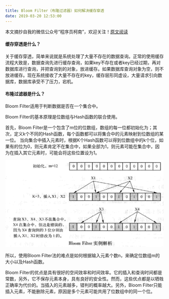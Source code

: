 ```yaml
---
title: Bloom Filter（布隆过滤器）如何解决缓存穿透
date: 2019-03-20 12:53:00
---
```

本文摘抄自我的微信公众号“程序员柯南”，欢迎关注！<a target="_blank" href="https://mp.weixin.qq.com/s?__biz=MzI3NTU2MDYwMg==&mid=2247483752&idx=1&sn=0c84947d0001ef7b8100887e7b0f5df3&chksm=eb03a09ddc74298b737d9dcf6aa6f64ab3b13d5daf00810c4ef7bc88c94af70110d71d2dbe85&token=1156381232&lang=zh_CN#rd">原文阅读</a>

#### 缓存穿透是什么？

关于缓存穿透，简单来说就是系统处理了大量不存在的数据查询。正常的使用缓存流程大致是，数据查询先进行缓存查询，如果key不存在或者key已经过期，再对数据库进行查询，并把查询到的对象，放进缓存。如果数据库查询对象为空，则不放进缓存。现在系统接收了大量不存在的key，缓存层形同虚设，大量请求引向数据库，数据库承受不了压力，宕机。

#### 布隆过滤器是什么？

Bloom Filter适用于判断数据是否在一个集合中。

Bloom Filter的基本原理是位数组与Hash函数的联合使用。

首先，Bloom Filter是一个包含了m位的位数组，数组的每一位都初始化为；其次，定义k个不同的Hash函数，每个函数都可以将集合中的元素映射到位数组的某一位。
当向集合中插入元素时，根据K个Hash函数可以得到位数组中的k个位，如果有的位为0，则元素肯定不在集合中，如果全部为1，则元素可能在集合中，因为在插入其它元素时，可能会将这些位置设为1。

![](./20190320BloomFilter布隆过滤器如何解决缓存穿透/1136672-20190320125241746-1209592518.png)

所以，使用Bloom Filter法的难点是如何根据输入元素个数n，来确定位数组m的大小以及Hash函数。

Bloom Filter的优点是具有很好的空间效率和时间效率。它的插入和查询时间都是常数，另外，它不保存元素本身，具有良好的安全性。然而，这些优点都是以牺牲正确率为代价的。当插入的元素越多，错判的概率越大。另外，Bloom Filter只能插入元素，不能删除元素，原因是多个元素可能共用了位数组中的同一个位。